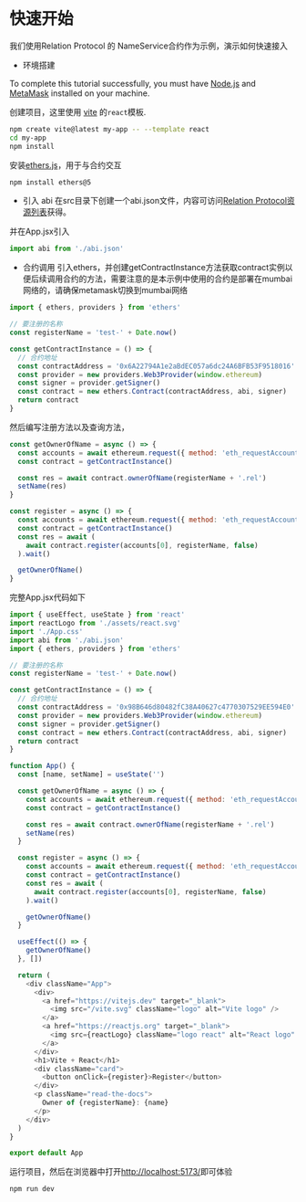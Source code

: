 # 快速开始

我们使用Relation Protocol 的 NameService合约作为示例，演示如何快速接入

- 环境搭建

To complete this tutorial successfully, you must have [Node.js](https://nodejs.org/en/) and [MetaMask](https://chrome.google.com/webstore/detail/metamask/nkbihfbeogaeaoehlefnkodbefgpgknn) installed on your machine.


创建项目，这里使用 [vite](https://vitejs.dev/guide/) 的`react`模板.

```bash
npm create vite@latest my-app -- --template react
cd my-app
npm install
```
安装[ethers.js](https://github.com/ethers-io/ethers.js)，用于与合约交互

```bash
npm install ethers@5
```


- 引入 abi
  在src目录下创建一个abi.json文件，内容可访问[Relation Protocol资源列表](../resource.md)获得。

并在App.jsx引入
```javascript
import abi from './abi.json'
```

- 合约调用
  引入ethers，并创建getContractInstance方法获取contract实例以便后续调用合约的方法，需要注意的是本示例中使用的合约是部署在mumbai网络的，请确保metamask切换到mumbai网络
```javascript
import { ethers, providers } from 'ethers'

// 要注册的名称
const registerName = 'test-' + Date.now()

const getContractInstance = () => {
  // 合约地址
  const contractAddress = '0x6A22794A1e2aBdEC057a6dc24A6BFB53F9518016'
  const provider = new providers.Web3Provider(window.ethereum)
  const signer = provider.getSigner()
  const contract = new ethers.Contract(contractAddress, abi, signer)
  return contract
}
```
然后编写注册方法以及查询方法，
```javascript
const getOwnerOfName = async () => {
  const accounts = await ethereum.request({ method: 'eth_requestAccounts' })
  const contract = getContractInstance()

  const res = await contract.ownerOfName(registerName + '.rel')
  setName(res)
}

const register = async () => {
  const accounts = await ethereum.request({ method: 'eth_requestAccounts' })
  const contract = getContractInstance()
  const res = await (
    await contract.register(accounts[0], registerName, false)
  ).wait()

  getOwnerOfName()
}
```
完整App.jsx代码如下
```javascript
import { useEffect, useState } from 'react'
import reactLogo from './assets/react.svg'
import './App.css'
import abi from './abi.json'
import { ethers, providers } from 'ethers'

// 要注册的名称
const registerName = 'test-' + Date.now()

const getContractInstance = () => {
  // 合约地址
  const contractAddress = '0x98B646d80482fC38A40627c4770307529EE594E0'
  const provider = new providers.Web3Provider(window.ethereum)
  const signer = provider.getSigner()
  const contract = new ethers.Contract(contractAddress, abi, signer)
  return contract
}

function App() {
  const [name, setName] = useState('')

  const getOwnerOfName = async () => {
    const accounts = await ethereum.request({ method: 'eth_requestAccounts' })
    const contract = getContractInstance()

    const res = await contract.ownerOfName(registerName + '.rel')
    setName(res)
  }

  const register = async () => {
    const accounts = await ethereum.request({ method: 'eth_requestAccounts' })
    const contract = getContractInstance()
    const res = await (
      await contract.register(accounts[0], registerName, false)
    ).wait()

    getOwnerOfName()
  }

  useEffect(() => {
    getOwnerOfName()
  }, [])

  return (
    <div className="App">
      <div>
        <a href="https://vitejs.dev" target="_blank">
          <img src="/vite.svg" className="logo" alt="Vite logo" />
        </a>
        <a href="https://reactjs.org" target="_blank">
          <img src={reactLogo} className="logo react" alt="React logo" />
        </a>
      </div>
      <h1>Vite + React</h1>
      <div className="card">
        <button onClick={register}>Register</button>
      </div>
      <p className="read-the-docs">
        Owner of {registerName}: {name}
      </p>
    </div>
  )
}

export default App
```

运行项目，然后在浏览器中打开[http://localhost:5173/](http://localhost:5173/)即可体验
```bash
npm run dev
```
